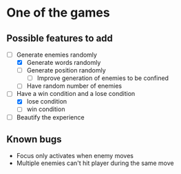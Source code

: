 # One of the games

## Possible features to add

- [ ] Generate enemies randomly
  - [x] Generate words randomly
  - [ ] Generate position randomly
    - [ ] Improve generation of enemies to be confined
  - [ ] Have random number of enemies
- [ ] Have a win condition and a lose condition
  - [x] lose condition
  - [ ] win condition
- [ ] Beautify the experience

## Known bugs

- Focus only activates when enemy moves
- Multiple enemies can't hit player during the same move
